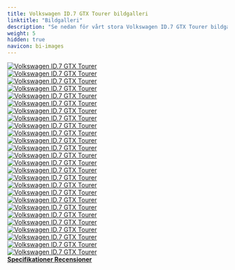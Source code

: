 ```yaml
---
title: Volkswagen ID.7 GTX Tourer bildgalleri
linktitle: "Bildgalleri"
description: "Se nedan för vårt stora Volkswagen ID.7 GTX Tourer bildgalleri. Klicka på bilderna för högupplösta versioner."
weight: 5
hidden: true
navicon: bi-images
---
```

<!-- markdownlint-disable MD033 -->
<div class="row" id ="my-gallery">
	<div class="pswp-grid-item col-6 col-md-4">
		<a href="https://media.evkx.net/multimedia/models/volkswagen/id.7/id.7_gtx_tourer/details_1.jpg"
data-pswp-src="https://media.evkx.net/multimedia/models/volkswagen/id.7/id.7_gtx_tourer/details_1.jpg"
data-pswp-width="3000"
data-pswp-height="2000" 
target="_blank">
			<img src="https://media.evkx.net/multimedia/models/volkswagen/id.7/id.7_gtx_tourer/details_1_xst.jpg" alt="Volkswagen ID.7 GTX Tourer" class="img-fluid " />
		</a>
	</div>
	<div class="pswp-grid-item col-6 col-md-4">
		<a href="https://media.evkx.net/multimedia/models/volkswagen/id.7/id.7_gtx_tourer/exterior_1.jpg"
data-pswp-src="https://media.evkx.net/multimedia/models/volkswagen/id.7/id.7_gtx_tourer/exterior_1.jpg"
data-pswp-width="3000"
data-pswp-height="2000" 
target="_blank">
			<img src="https://media.evkx.net/multimedia/models/volkswagen/id.7/id.7_gtx_tourer/exterior_1_xst.jpg" alt="Volkswagen ID.7 GTX Tourer" class="img-fluid " />
		</a>
	</div>
	<div class="pswp-grid-item col-6 col-md-4">
		<a href="https://media.evkx.net/multimedia/models/volkswagen/id.7/id.7_gtx_tourer/exterior_2.jpg"
data-pswp-src="https://media.evkx.net/multimedia/models/volkswagen/id.7/id.7_gtx_tourer/exterior_2.jpg"
data-pswp-width="3000"
data-pswp-height="2000" 
target="_blank">
			<img src="https://media.evkx.net/multimedia/models/volkswagen/id.7/id.7_gtx_tourer/exterior_2_xst.jpg" alt="Volkswagen ID.7 GTX Tourer" class="img-fluid " />
		</a>
	</div>
	<div class="pswp-grid-item col-6 col-md-4">
		<a href="https://media.evkx.net/multimedia/models/volkswagen/id.7/id.7_gtx_tourer/exterior_3.jpg"
data-pswp-src="https://media.evkx.net/multimedia/models/volkswagen/id.7/id.7_gtx_tourer/exterior_3.jpg"
data-pswp-width="3000"
data-pswp-height="2002" 
target="_blank">
			<img src="https://media.evkx.net/multimedia/models/volkswagen/id.7/id.7_gtx_tourer/exterior_3_xst.jpg" alt="Volkswagen ID.7 GTX Tourer" class="img-fluid " />
		</a>
	</div>
	<div class="pswp-grid-item col-6 col-md-4">
		<a href="https://media.evkx.net/multimedia/models/volkswagen/id.7/id.7_gtx_tourer/exterior_4.jpg"
data-pswp-src="https://media.evkx.net/multimedia/models/volkswagen/id.7/id.7_gtx_tourer/exterior_4.jpg"
data-pswp-width="3000"
data-pswp-height="2000" 
target="_blank">
			<img src="https://media.evkx.net/multimedia/models/volkswagen/id.7/id.7_gtx_tourer/exterior_4_xst.jpg" alt="Volkswagen ID.7 GTX Tourer" class="img-fluid " />
		</a>
	</div>
	<div class="pswp-grid-item col-6 col-md-4">
		<a href="https://media.evkx.net/multimedia/models/volkswagen/id.7/id.7_gtx_tourer/exterior_5.jpg"
data-pswp-src="https://media.evkx.net/multimedia/models/volkswagen/id.7/id.7_gtx_tourer/exterior_5.jpg"
data-pswp-width="3000"
data-pswp-height="2000" 
target="_blank">
			<img src="https://media.evkx.net/multimedia/models/volkswagen/id.7/id.7_gtx_tourer/exterior_5_xst.jpg" alt="Volkswagen ID.7 GTX Tourer" class="img-fluid " />
		</a>
	</div>
	<div class="pswp-grid-item col-6 col-md-4">
		<a href="https://media.evkx.net/multimedia/models/volkswagen/id.7/id.7_gtx_tourer/exterior_6.jpg"
data-pswp-src="https://media.evkx.net/multimedia/models/volkswagen/id.7/id.7_gtx_tourer/exterior_6.jpg"
data-pswp-width="3000"
data-pswp-height="2000" 
target="_blank">
			<img src="https://media.evkx.net/multimedia/models/volkswagen/id.7/id.7_gtx_tourer/exterior_6_xst.jpg" alt="Volkswagen ID.7 GTX Tourer" class="img-fluid " />
		</a>
	</div>
	<div class="pswp-grid-item col-6 col-md-4">
		<a href="https://media.evkx.net/multimedia/models/volkswagen/id.7/id.7_gtx_tourer/exterior_7.jpg"
data-pswp-src="https://media.evkx.net/multimedia/models/volkswagen/id.7/id.7_gtx_tourer/exterior_7.jpg"
data-pswp-width="3000"
data-pswp-height="2000" 
target="_blank">
			<img src="https://media.evkx.net/multimedia/models/volkswagen/id.7/id.7_gtx_tourer/exterior_7_xst.jpg" alt="Volkswagen ID.7 GTX Tourer" class="img-fluid " />
		</a>
	</div>
	<div class="pswp-grid-item col-6 col-md-4">
		<a href="https://media.evkx.net/multimedia/models/volkswagen/id.7/id.7_gtx_tourer/exterior_8.jpg"
data-pswp-src="https://media.evkx.net/multimedia/models/volkswagen/id.7/id.7_gtx_tourer/exterior_8.jpg"
data-pswp-width="3000"
data-pswp-height="2000" 
target="_blank">
			<img src="https://media.evkx.net/multimedia/models/volkswagen/id.7/id.7_gtx_tourer/exterior_8_xst.jpg" alt="Volkswagen ID.7 GTX Tourer" class="img-fluid " />
		</a>
	</div>
	<div class="pswp-grid-item col-6 col-md-4">
		<a href="https://media.evkx.net/multimedia/models/volkswagen/id.7/id.7_gtx_tourer/frontseats_1.jpg"
data-pswp-src="https://media.evkx.net/multimedia/models/volkswagen/id.7/id.7_gtx_tourer/frontseats_1.jpg"
data-pswp-width="3000"
data-pswp-height="2000" 
target="_blank">
			<img src="https://media.evkx.net/multimedia/models/volkswagen/id.7/id.7_gtx_tourer/frontseats_1_xst.jpg" alt="Volkswagen ID.7 GTX Tourer" class="img-fluid " />
		</a>
	</div>
	<div class="pswp-grid-item col-6 col-md-4">
		<a href="https://media.evkx.net/multimedia/models/volkswagen/id.7/id.7_gtx_tourer/frontseats_2.jpg"
data-pswp-src="https://media.evkx.net/multimedia/models/volkswagen/id.7/id.7_gtx_tourer/frontseats_2.jpg"
data-pswp-width="3000"
data-pswp-height="2000" 
target="_blank">
			<img src="https://media.evkx.net/multimedia/models/volkswagen/id.7/id.7_gtx_tourer/frontseats_2_xst.jpg" alt="Volkswagen ID.7 GTX Tourer" class="img-fluid " />
		</a>
	</div>
	<div class="pswp-grid-item col-6 col-md-4">
		<a href="https://media.evkx.net/multimedia/models/volkswagen/id.7/id.7_gtx_tourer/frontseats_3.jpg"
data-pswp-src="https://media.evkx.net/multimedia/models/volkswagen/id.7/id.7_gtx_tourer/frontseats_3.jpg"
data-pswp-width="3000"
data-pswp-height="2000" 
target="_blank">
			<img src="https://media.evkx.net/multimedia/models/volkswagen/id.7/id.7_gtx_tourer/frontseats_3_xst.jpg" alt="Volkswagen ID.7 GTX Tourer" class="img-fluid " />
		</a>
	</div>
	<div class="pswp-grid-item col-6 col-md-4">
		<a href="https://media.evkx.net/multimedia/models/volkswagen/id.7/id.7_gtx_tourer/headlights_1.jpg"
data-pswp-src="https://media.evkx.net/multimedia/models/volkswagen/id.7/id.7_gtx_tourer/headlights_1.jpg"
data-pswp-width="3000"
data-pswp-height="2000" 
target="_blank">
			<img src="https://media.evkx.net/multimedia/models/volkswagen/id.7/id.7_gtx_tourer/headlights_1_xst.jpg" alt="Volkswagen ID.7 GTX Tourer" class="img-fluid " />
		</a>
	</div>
	<div class="pswp-grid-item col-6 col-md-4">
		<a href="https://media.evkx.net/multimedia/models/volkswagen/id.7/id.7_gtx_tourer/interior_1.jpg"
data-pswp-src="https://media.evkx.net/multimedia/models/volkswagen/id.7/id.7_gtx_tourer/interior_1.jpg"
data-pswp-width="3000"
data-pswp-height="2000" 
target="_blank">
			<img src="https://media.evkx.net/multimedia/models/volkswagen/id.7/id.7_gtx_tourer/interior_1_xst.jpg" alt="Volkswagen ID.7 GTX Tourer" class="img-fluid " />
		</a>
	</div>
	<div class="pswp-grid-item col-6 col-md-4">
		<a href="https://media.evkx.net/multimedia/models/volkswagen/id.7/id.7_gtx_tourer/interior_2.jpg"
data-pswp-src="https://media.evkx.net/multimedia/models/volkswagen/id.7/id.7_gtx_tourer/interior_2.jpg"
data-pswp-width="3000"
data-pswp-height="2000" 
target="_blank">
			<img src="https://media.evkx.net/multimedia/models/volkswagen/id.7/id.7_gtx_tourer/interior_2_xst.jpg" alt="Volkswagen ID.7 GTX Tourer" class="img-fluid " />
		</a>
	</div>
	<div class="pswp-grid-item col-6 col-md-4">
		<a href="https://media.evkx.net/multimedia/models/volkswagen/id.7/id.7_gtx_tourer/interior_3.jpg"
data-pswp-src="https://media.evkx.net/multimedia/models/volkswagen/id.7/id.7_gtx_tourer/interior_3.jpg"
data-pswp-width="3000"
data-pswp-height="2000" 
target="_blank">
			<img src="https://media.evkx.net/multimedia/models/volkswagen/id.7/id.7_gtx_tourer/interior_3_xst.jpg" alt="Volkswagen ID.7 GTX Tourer" class="img-fluid " />
		</a>
	</div>
	<div class="pswp-grid-item col-6 col-md-4">
		<a href="https://media.evkx.net/multimedia/models/volkswagen/id.7/id.7_gtx_tourer/interior_4.jpg"
data-pswp-src="https://media.evkx.net/multimedia/models/volkswagen/id.7/id.7_gtx_tourer/interior_4.jpg"
data-pswp-width="3000"
data-pswp-height="2000" 
target="_blank">
			<img src="https://media.evkx.net/multimedia/models/volkswagen/id.7/id.7_gtx_tourer/interior_4_xst.jpg" alt="Volkswagen ID.7 GTX Tourer" class="img-fluid " />
		</a>
	</div>
	<div class="pswp-grid-item col-6 col-md-4">
		<a href="https://media.evkx.net/multimedia/models/volkswagen/id.7/id.7_gtx_tourer/main_1.jpg"
data-pswp-src="https://media.evkx.net/multimedia/models/volkswagen/id.7/id.7_gtx_tourer/main_1.jpg"
data-pswp-width="3000"
data-pswp-height="2000" 
target="_blank">
			<img src="https://media.evkx.net/multimedia/models/volkswagen/id.7/id.7_gtx_tourer/main_1_xst.jpg" alt="Volkswagen ID.7 GTX Tourer" class="img-fluid " />
		</a>
	</div>
	<div class="pswp-grid-item col-6 col-md-4">
		<a href="https://media.evkx.net/multimedia/models/volkswagen/id.7/id.7_gtx_tourer/rearlights_1.jpg"
data-pswp-src="https://media.evkx.net/multimedia/models/volkswagen/id.7/id.7_gtx_tourer/rearlights_1.jpg"
data-pswp-width="3000"
data-pswp-height="2000" 
target="_blank">
			<img src="https://media.evkx.net/multimedia/models/volkswagen/id.7/id.7_gtx_tourer/rearlights_1_xst.jpg" alt="Volkswagen ID.7 GTX Tourer" class="img-fluid " />
		</a>
	</div>
	<div class="pswp-grid-item col-6 col-md-4">
		<a href="https://media.evkx.net/multimedia/models/volkswagen/id.7/id.7_gtx_tourer/screens_1.jpg"
data-pswp-src="https://media.evkx.net/multimedia/models/volkswagen/id.7/id.7_gtx_tourer/screens_1.jpg"
data-pswp-width="3000"
data-pswp-height="2000" 
target="_blank">
			<img src="https://media.evkx.net/multimedia/models/volkswagen/id.7/id.7_gtx_tourer/screens_1_xst.jpg" alt="Volkswagen ID.7 GTX Tourer" class="img-fluid " />
		</a>
	</div>
	<div class="pswp-grid-item col-6 col-md-4">
		<a href="https://media.evkx.net/multimedia/models/volkswagen/id.7/id.7_gtx_tourer/screens_2.jpg"
data-pswp-src="https://media.evkx.net/multimedia/models/volkswagen/id.7/id.7_gtx_tourer/screens_2.jpg"
data-pswp-width="3000"
data-pswp-height="2000" 
target="_blank">
			<img src="https://media.evkx.net/multimedia/models/volkswagen/id.7/id.7_gtx_tourer/screens_2_xst.jpg" alt="Volkswagen ID.7 GTX Tourer" class="img-fluid " />
		</a>
	</div>
	<div class="pswp-grid-item col-6 col-md-4">
		<a href="https://media.evkx.net/multimedia/models/volkswagen/id.7/id.7_gtx_tourer/screens_3.jpg"
data-pswp-src="https://media.evkx.net/multimedia/models/volkswagen/id.7/id.7_gtx_tourer/screens_3.jpg"
data-pswp-width="3000"
data-pswp-height="2000" 
target="_blank">
			<img src="https://media.evkx.net/multimedia/models/volkswagen/id.7/id.7_gtx_tourer/screens_3_xst.jpg" alt="Volkswagen ID.7 GTX Tourer" class="img-fluid " />
		</a>
	</div>
	<div class="pswp-grid-item col-6 col-md-4">
		<a href="https://media.evkx.net/multimedia/models/volkswagen/id.7/id.7_gtx_tourer/trunk_1.jpg"
data-pswp-src="https://media.evkx.net/multimedia/models/volkswagen/id.7/id.7_gtx_tourer/trunk_1.jpg"
data-pswp-width="3000"
data-pswp-height="2000" 
target="_blank">
			<img src="https://media.evkx.net/multimedia/models/volkswagen/id.7/id.7_gtx_tourer/trunk_1_xst.jpg" alt="Volkswagen ID.7 GTX Tourer" class="img-fluid " />
		</a>
	</div>
	<div class="pswp-grid-item col-6 col-md-4">
		<a href="https://media.evkx.net/multimedia/models/volkswagen/id.7/id.7_gtx_tourer/trunk_2.jpg"
data-pswp-src="https://media.evkx.net/multimedia/models/volkswagen/id.7/id.7_gtx_tourer/trunk_2.jpg"
data-pswp-width="3000"
data-pswp-height="2000" 
target="_blank">
			<img src="https://media.evkx.net/multimedia/models/volkswagen/id.7/id.7_gtx_tourer/trunk_2_xst.jpg" alt="Volkswagen ID.7 GTX Tourer" class="img-fluid " />
		</a>
	</div>
	<div class="pswp-grid-item col-6 col-md-4">
		<a href="https://media.evkx.net/multimedia/models/volkswagen/id.7/id.7_gtx_tourer/trunk_3.jpg"
data-pswp-src="https://media.evkx.net/multimedia/models/volkswagen/id.7/id.7_gtx_tourer/trunk_3.jpg"
data-pswp-width="3000"
data-pswp-height="2000" 
target="_blank">
			<img src="https://media.evkx.net/multimedia/models/volkswagen/id.7/id.7_gtx_tourer/trunk_3_xst.jpg" alt="Volkswagen ID.7 GTX Tourer" class="img-fluid " />
		</a>
	</div>
	<div class="pswp-grid-item col-6 col-md-4">
		<a href="https://media.evkx.net/multimedia/models/volkswagen/id.7/id.7_gtx_tourer/trunk_4.jpg"
data-pswp-src="https://media.evkx.net/multimedia/models/volkswagen/id.7/id.7_gtx_tourer/trunk_4.jpg"
data-pswp-width="3000"
data-pswp-height="2000" 
target="_blank">
			<img src="https://media.evkx.net/multimedia/models/volkswagen/id.7/id.7_gtx_tourer/trunk_4_xst.jpg" alt="Volkswagen ID.7 GTX Tourer" class="img-fluid " />
		</a>
	</div>
</div>
<script type="module">
  import PhotoSwipeLightbox from '/js/photoswipe-lightbox.esm.js';
    const lightbox = new PhotoSwipeLightbox({
       gallery: '#my-gallery',
        children: 'a',
        pswpModule: () => import('/js/photoswipe.esm.js')
    });
lightbox.init();
</script>
<div class="mt-3 mb-3">
<a href="../specifications/" class="text-decoration-none text-black">
<strong><i class="bi-arrow-left"></i> Specifikationer </strong>
</a>
<a href="../reviews/" class="text-decoration-none text-black float-end">
<strong>Recensioner <i class="bi-arrow-right"></i></strong>
</a>
</div>
